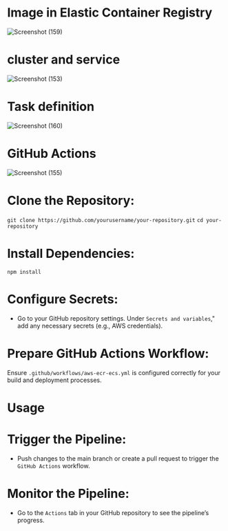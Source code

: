 # Image  in Elastic Container Registry
![Screenshot (159)](https://github.com/user-attachments/assets/b68e8e7a-bf0d-4800-a27a-2d1c5da65a0e) 
<br>
# cluster and service

![Screenshot (153)](https://github.com/user-attachments/assets/9ea7e770-217b-48a4-b740-00a26f0e322d)

# Task definition

![Screenshot (160)](https://github.com/user-attachments/assets/b11ad43c-f764-437d-a016-48cace3772ad)

# GitHub Actions

![Screenshot (155)](https://github.com/user-attachments/assets/0bbaec0b-b3fd-4bf2-80f2-f21af3365959)

# Clone the Repository:
`git clone https://github.com/yourusername/your-repository.git`
`cd your-repository`
# Install Dependencies:
`npm install`

# Configure Secrets: <br>
- Go to your GitHub repository settings.
Under `Secrets and variables`," add any necessary secrets (e.g., AWS credentials).

# Prepare GitHub Actions Workflow: <br>

Ensure `.github/workflows/aws-ecr-ecs.yml` is configured correctly for your build and deployment processes.

# Usage
# Trigger the Pipeline:

- Push changes to the main branch or create a pull request to trigger the `GitHub Actions` workflow.
# Monitor the Pipeline:

- Go to the `Actions` tab in your GitHub repository to see the pipeline’s progress.
